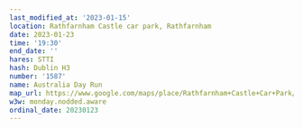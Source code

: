 ```yaml
---
last_modified_at: '2023-01-15'
location: Rathfarnham Castle car park, Rathfarnham
date: 2023-01-23
time: '19:30'
end_date: ''
hares: STTI
hash: Dublin H3
number: '1587'
name: Australia Day Run
map_url: https://www.google.com/maps/place/Rathfarnham+Castle+Car+Park/@53.2993971,-6.2857835,17z/data=!3m1!4b1!4m5!3m4!1s0x48670bc81b179977:0x409763896df6d329!8m2!3d53.2993971!4d-6.2835948
w3w: monday.nodded.aware
ordinal_date: 20230123
---
```


